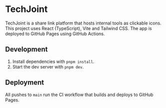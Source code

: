 # TechJoint

TechJoint is a share link platform that hosts internal tools as clickable icons. This project uses React (TypeScript), Vite and Tailwind CSS. The app is deployed to GitHub Pages using GitHub Actions.

## Development

1. Install dependencies with `pnpm install`.
2. Start the dev server with `pnpm dev`.

## Deployment

All pushes to `main` run the CI workflow that builds and deploys to GitHub Pages.
